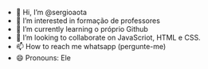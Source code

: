 - 👋 Hi, I’m @sergioaota
- 👀 I’m interested in formação de professores
- 🌱 I’m currently learning o próprio Github
- 💞️ I’m looking to collaborate on JavaScriot, HTML e CSS.
- 📫 How to reach me whatsapp (pergunte-me)
- 😄 Pronouns: Ele

<!---
sergioaota/sergioaota is a ✨ special ✨ repository because its `README.md` (this file) appears on your GitHub profile.
You can click the Preview link to take a look at your changes.
--->
